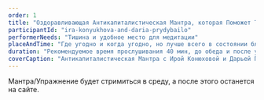 ```yaml
---
order: 1
title: "Оздоравливающая Антикапиталистическая Мантра, которая Поможет Тебе Открыться Своему Истеричному (Не)Белому Я"
participantId: "ira-konyukhova-and-daria-prydybailo"
performerNeeds: "Тишина и удобное место для медитации"
placeAndTime: "Где угодно и когда угодно, но лучше всего в состоянии близком к истерии и паники."
duration: "Рекомендуемое время прослушивания 40 мин, до обеда и после ужина."
coverCaption: "Антикапиталистическая Мантра c Ирой Конюховой и Дарьей Придыбайло"
---
```


Мантра/Упражнение будет стримиться в среду, а после этого останется на сайте. 
